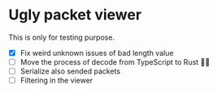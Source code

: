 # Ugly packet viewer

This is only for testing purpose.

- [x] Fix weird unknown issues of bad length value
- [ ] Move the process of decode from TypeScript to Rust 😮‍💨
- [ ] Serialize also sended packets
- [ ] Filtering in the viewer
